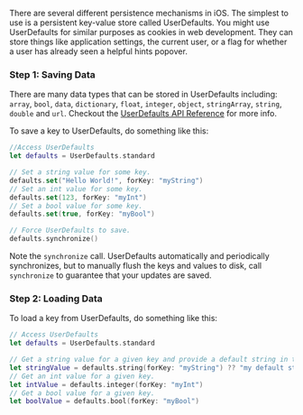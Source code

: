 There are several different persistence mechanisms in iOS. The simplest to use is a persistent key-value store called UserDefaults. You might use UserDefaults for similar purposes as cookies in web development. They can store things like application settings, the current user, or a flag for whether a user has already seen a helpful hints popover.

### Step 1: Saving Data

There are many data types that can be stored in UserDefaults including: `array`, `bool`, `data`, `dictionary`, `float`, `integer`, `object`, `stringArray`, `string`, `double` and `url`. Checkout the [UserDefaults API Reference](https://developer.apple.com/reference/foundation/userdefaults) for more info.

To save a key to UserDefaults, do something like this:

```swift
//Access UserDefaults
let defaults = UserDefaults.standard

// Set a string value for some key.
defaults.set("Hello World!", forKey: "myString")
// Set an int value for some key.
defaults.set(123, forKey: "myInt")
// Set a bool value for some key.
defaults.set(true, forKey: "myBool")

// Force UserDefaults to save.
defaults.synchronize()

```

Note the `synchronize` call. UserDefaults automatically and periodically synchronizes, but to manually flush the keys and values to disk, call `synchronize` to guarantee that your updates are saved.

### Step 2: Loading Data

To load a key from UserDefaults, do something like this:

```swift
// Access UserDefaults
let defaults = UserDefaults.standard

// Get a string value for a given key and provide a default string in the case the string is nil.
let stringValue = defaults.string(forKey: "myString") ?? "my default string"
// Get an int value for a given key.
let intValue = defaults.integer(forKey: "myInt")
// Get a bool value for a given key.
let boolValue = defaults.bool(forKey: "myBool")
```
